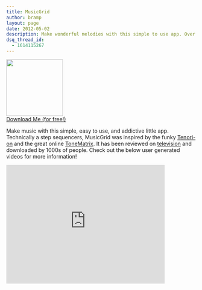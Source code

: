 ```yaml
---
title: MusicGrid
author: bramp
layout: page
date: 2012-05-02
description: Make wonderful melodies with this simple to use app. Over a million people have downloaded MusicGrid, with a 4.8/5 average rating on the Play store.
dsq_thread_id:
  - 1614115267
---
```

<div class="pull-right text-center">
  <a href="https://play.google.com/store/apps/details?id=net.bramp.musicgrid"><img src="https://chart.googleapis.com/chart?cht=qr&chs=150x150&chl=https://play.google.com/store/apps/details?id=net.bramp.musicgrid" alt="" width="150" height="150" /><br /> Download Me (for free!)<br /> </a>
</div>

Make music with this simple, easy to use, and addictive little app. Technically a step sequencers, MusicGrid was inspired by the funky [Tenori-on][1] and the great online [ToneMatrix][2]. It has been reviewed on [television][3] and downloaded by 1000s of people. Check out the below user generated videos for more information!

<iframe width="420" height="315" src="https://www.youtube.com/embed/SaGJtBZ321s" frameborder="0" allowfullscreen></iframe>

 [1]: http://www.global.yamaha.com/tenori-on/
 [2]: http://lab.andre-michelle.com/JwUQ&sig2=M5U9nzjbsQdyvpgC0qg86g
 [3]: http://news.bbc.co.uk/2/hi/programmes/click_online/9451965.stm
 